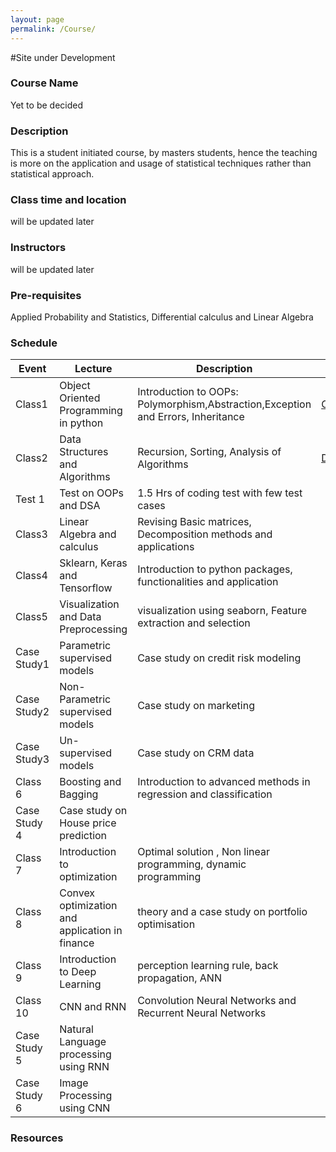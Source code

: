 ```yaml
---
layout: page
permalink: /Course/
---
```


#Site under Development

### Course Name

Yet to be decided 

### Description

This is a student initiated course, by masters students, hence the teaching is more on the application and usage of statistical techniques rather than statistical approach.

### Class time and location

will be updated later

### Instructors

will be updated later

### Pre-requisites

Applied Probability and Statistics, Differential calculus and Linear Algebra

### Schedule

Event         |Lecture                   |Description                                                                       |Course Material
--------------|--------------------------|----------------------------------------------------------------------------------|-------------------
Class1 | Object Oriented Programming in python | Introduction to OOPs: Polymorphism,Abstraction,Exception and Errors, Inheritance| [OOPs](https://docs.google.com/presentation/d/1fgqTGp41PpGCkpjibzvxTNMvHpUywCxMlS9eBz7z9dQ/edit?usp=sharing)
Class2 | Data Structures and Algorithms | Recursion, Sorting, Analysis of Algorithms | [Data_structures_and_Algorithms](https://docs.google.com/presentation/d/1OpwhNgd96OpZBcBEuBX3xnOhUMuH95-R8zwCldC5ypE/edit?usp=sharing)
Test 1 | Test on OOPs and DSA | 1.5 Hrs of coding test with few test cases | <link will be updated later>
Class3 | Linear Algebra and calculus | Revising Basic matrices, Decomposition methods and applications | <Link to be updated later>
Class4 | Sklearn, Keras and Tensorflow | Introduction to python packages, functionalities and application | <link will be updated later>
Class5 | Visualization and Data Preprocessing | visualization using seaborn, Feature extraction and selection | <Link will be upated later>
Case Study1 | Parametric supervised models | Case study on credit risk modeling | <Link will be upated later>
Case Study2 | Non-Parametric supervised models | Case study on marketing | <Link will be upated later>
Case Study3 | Un-supervised models | Case study on CRM data | <Link will be upated later>
Class 6| Boosting and Bagging | Introduction to advanced methods in regression and classification | <Link will be added later>
Case Study 4| Case study on House price prediction | <Link will be updated later>
Class 7| Introduction to optimization | Optimal solution , Non linear programming, dynamic programming | <Link will be added later>
Class 8| Convex optimization and application in finance | theory and a case study on portfolio optimisation | <Link will be upated later>
Class 9| Introduction to Deep Learning | perception learning rule, back propagation, ANN | <Link will be upated later>
Class 10| CNN and RNN | Convolution Neural Networks and Recurrent Neural Networks | <Link will be upated later>
Case Study 5| Natural Language processing using RNN | <Link will be upated later>
Case Study 6| Image Processing using CNN | <Link will be upated later>

### Resources

<Link will be upated later>

